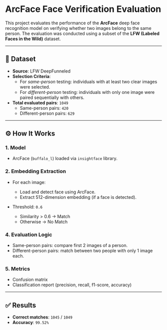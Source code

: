 # ArcFace Face Verification Evaluation

This project evaluates the performance of the **ArcFace** deep face recognition model on verifying whether two images belong to the same person. The evaluation was conducted using a subset of the **LFW (Labeled Faces in the Wild)** dataset.



---

## 📁 Dataset

- **Source**: LFW DeepFunneled
- **Selection Criteria**:
  - For *same-person* testing: individuals with at least two clear images were selected.
  - For *different-person* testing: individuals with only one image were paired sequentially with others.
- **Total evaluated pairs**: `1049`
  - Same-person pairs: `420`
  - Different-person pairs: `629`

---

## ⚙️ How It Works

### 1. **Model**
- ArcFace (`buffalo_l`) loaded via `insightface` library.

### 2. **Embedding Extraction**
- For each image:
  - Load and detect face using ArcFace.
  - Extract 512-dimension embedding (if a face is detected).



- Threshold: `0.6`
  - Similarity > 0.6 → Match
  - Otherwise → No Match

### 4. **Evaluation Logic**
- Same-person pairs: compare first 2 images of a person.
- Different-person pairs: match between two people with only 1 image each.

### 5. **Metrics**
- Confusion matrix
- Classification report (precision, recall, f1-score, accuracy)

---

## ✅ Results

- **Correct matches**: `1045` / `1049`
- **Accuracy**: `99.52%`



